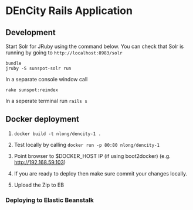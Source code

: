# DEnCity Rails Application

## Development

Start Solr for JRuby using the command below.  You can check that Solr is running by going to `http://localhost:8983/solr`

```
bundle
jruby -S sunspot-solr run
```

In a separate console window call

```
rake sunspot:reindex
```



In a seperate terminal run `rails s`

## Docker deployment

1. `docker build -t nlong/dencity-1 .`
1. Test locally by calling `docker run -p 80:80 nlong/dencity-1`
1. Point browser to $DOCKER_HOST IP (if using boot2docker) (e.g. http://192.168.59.103)
1. If you are ready to deploy then make sure commit your changes locally.

1. Upload the Zip to EB

### Deploying to Elastic Beanstalk